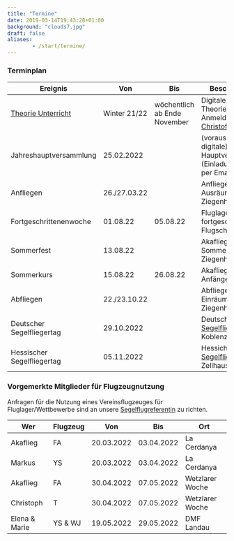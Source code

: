 ```yaml
---
title: "Termine"
date: 2019-03-14T19:43:28+01:00
background: "clouds7.jpg"
draft: false
aliases:
        - /start/termine/
---
```


### Terminplan

**Ereignis** | **Von** | **Bis** | **Beschreibung**
---- | ---- | ---- | ----
[Theorie Unterricht](https://chmaul.de/theory) | Winter 21/22 | wöchentlich ab Ende November | Digitale Theorieschulung, Anmeldung bei [Christof Maul](/kontakt#Ansprechpartner)
Jahreshauptversammlung | 25.02.2022 | | (voraussichtlich digitale) Hauptversammlung (Einladung folgt per Email)
Anfliegen | 26./27.03.22 | | Anfliegen und Ausräumen in Ziegenhain
Fortgeschrittenenwoche | 01.08.22 | 05.08.22 | Fluglager für fortgeschrittene Flugschüler
Sommerfest | 13.08.22 | | Akaflieg Sommerfest in Ziegenhain
Sommerkurs | 15.08.22 | 26.08.22 | Akaflieg-Anfängerkurs
Abfliegen | 22./23.10.22 | | Abfliegen und Einräumen in Ziegenhain
Deutscher Segelfliegertag | 29.10.2022 | | Deutscher [Segelfliegertag](https://www.segelfliegertag.com/) in Koblenz
Hessischer Segelfliegertag | 05.11.2022 | | Hessicher [Segelfliegertag](https://www.hlb-info.de/news/hessischer-segelfliegertag-am-05-november-2022-mainhausen) in Zellhausen

<!--Akaflieg Frankfurt Wave Research Camp 2022 | 19.03.22 | 03.04.22 | Gebirgsfliegerei in den Pyrenäen
Fortgeschrittenenwoche | 02.08.21 | 06.08.21 | Fluglager für fortgeschrittene Flugschüler
Weihnachtsfeier | xx.xx.2022 | | Akaflieg Weihnachtsfeier, dieses Jahr in Offenbach (2G), siehe Einladung per Mail-->

### Vorgemerkte Mitglieder für Flugzeugnutzung
Anfragen für die Nutzung eines Vereinsflugzeuges für Fluglager/Wettbewerbe sind an unsere [Segelflugreferentin](/kontakt/#Ansprechpartner) zu richten.

**Wer** | **Flugzeug** | **Von** | **Bis** | **Ort**
---- | ---- | ---- | ---- | ----
Akaflieg | FA | 20.03.2022 | 03.04.2022 | La Cerdanya
Markus | YS | 20.03.2022 | 03.04.2022 | La Cerdanya
Akaflieg | FA | 30.04.2022 | 07.05.2022 | Wetzlarer Woche
Christoph | T | 30.04.2022 | 07.05.2022 | Wetzlarer Woche
Elena & Marie | YS & WJ | 19.05.2022 | 29.05.2022 | DMF Landau
